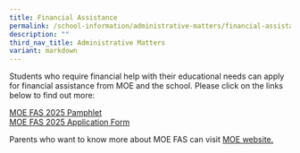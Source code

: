 ```yaml
---
title: Financial Assistance
permalink: /school-information/administrative-matters/financial-assistance/
description: ""
third_nav_title: Administrative Matters
variant: markdown
---
```

Students who require financial help with their educational needs can apply for financial assistance from MOE and the school. Please click on the links below to find out more:

[MOE FAS 2025 Pamphlet](/files/MOE_FAS_2025_pamphlet__4_languages_.pdf)<br>
[MOE FAS 2025 Application Form](/files/MOE_FAS_Application_Form_2025.pdf)

Parents who want to know more about MOE FAS can visit&nbsp;[MOE website.](https://www.moe.gov.sg/financial-matters/financial-assistance)